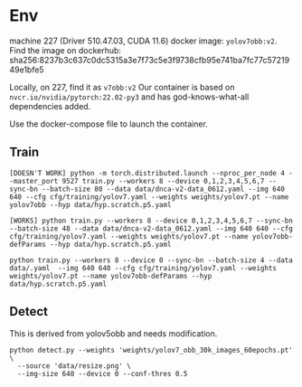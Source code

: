 # Env

machine 227 (Driver 510.47.03, CUDA 11.6)
docker image: `yolov7obb:v2`. Find the image on dockerhub: 
sha256:8237b3c637c0dc5315a3e7f73c5e3f9738cfb95e741ba7fc77c5721949e1bfe5

Locally, on 227, find it as `v7obb:v2`
Our container is based on `nvcr.io/nvidia/pytorch:22.02-py3` and has god-knows-what-all dependencies added. 

Use the docker-compose file to launch the container. 

## Train

```
[DOESN'T WORK] python -m torch.distributed.launch --nproc_per_node 4 --master_port 9527 train.py --workers 8 --device 0,1,2,3,4,5,6,7 --sync-bn --batch-size 80 --data data/dnca-v2-data_0612.yaml --img 640 640 --cfg cfg/training/yolov7.yaml --weights weights/yolov7.pt --name yolov7obb --hyp data/hyp.scratch.p5.yaml

[WORKS] python train.py --workers 8 --device 0,1,2,3,4,5,6,7 --sync-bn --batch-size 48 --data data/dnca-v2-data_0612.yaml --img 640 640 --cfg cfg/training/yolov7.yaml --weights weights/yolov7.pt --name yolov7obb-defParams --hyp data/hyp.scratch.p5.yaml

python train.py --workers 8 --device 0 --sync-bn --batch-size 4 --data data/.yaml  --img 640 640 --cfg cfg/training/yolov7.yaml --weights weights/yolov7.pt --name yolov7obb-defParams --hyp data/hyp.scratch.p5.yaml
```

## Detect
This is derived from yolov5obb and needs modification.

```
python detect.py --weights 'weights/yolov7_obb_30k_images_60epochs.pt' \
  --source 'data/resize.png' \
  --img-size 640 --device 0 --conf-thres 0.5
```